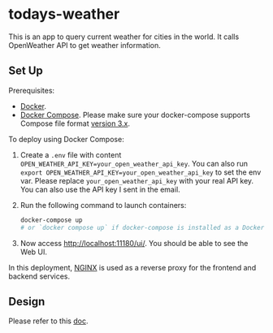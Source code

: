 # todays-weather

This is an app to query current weather for cities in the world. It calls OpenWeather API to get weather information.

## Set Up

Prerequisites:
* [Docker](https://docs.docker.com/get-docker/).
* [Docker Compose](https://docs.docker.com/compose/install/). Please make sure your docker-compose supports Compose file format [version 3.x](https://docs.docker.com/compose/compose-file/compose-versioning/).

To deploy using Docker Compose:

1. Create a `.env` file with content `OPEN_WEATHER_API_KEY=your_open_weather_api_key`. You can also run `export OPEN_WEATHER_API_KEY=your_open_weather_api_key` to set the env var. Please replace `your_open_weather_api_key` with your real API key. You can also use the API key I sent in the email.

2. Run the following command to launch containers:

    ```bash
    docker-compose up
    # or `docker compose up` if docker-compose is installed as a Docker CLI plugin
    ```

3. Now access [http://localhost:11180/ui/](http://localhost:11180/ui/). You should be able to see the Web UI.

In this deployment, [NGINX](https://www.nginx.com/) is used as a reverse proxy for the frontend and backend services.

## Design

Please refer to this [doc](./DESIGN.md).
